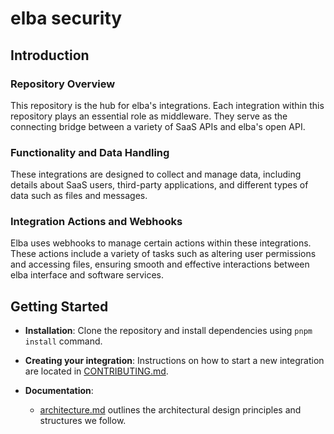 # elba security

## Introduction

### Repository Overview

This repository is the hub for elba's integrations. Each integration within this repository plays an essential role as middleware. They serve as the connecting bridge between a variety of SaaS APIs and elba's open API.

### Functionality and Data Handling

These integrations are designed to collect and manage data, including details about SaaS users, third-party applications, and different types of data such as files and messages.

### Integration Actions and Webhooks

Elba uses webhooks to manage certain actions within these integrations. These actions include a variety of tasks such as altering user permissions and accessing files, ensuring smooth and effective interactions between elba interface and software services.

## Getting Started

- **Installation**: Clone the repository and install dependencies using `pnpm install` command.

- **Creating your integration**: Instructions on how to start a new integration are located in [CONTRIBUTING.md](https://github.com/elba-security/elba-security/blob/staging/CONTRIBUTING.MD).

- **Documentation**:
  - [architecture.md](https://github.com/elba-security/elba-security/blob/staging/docs/architecture.md) outlines the architectural design principles and structures we follow.
